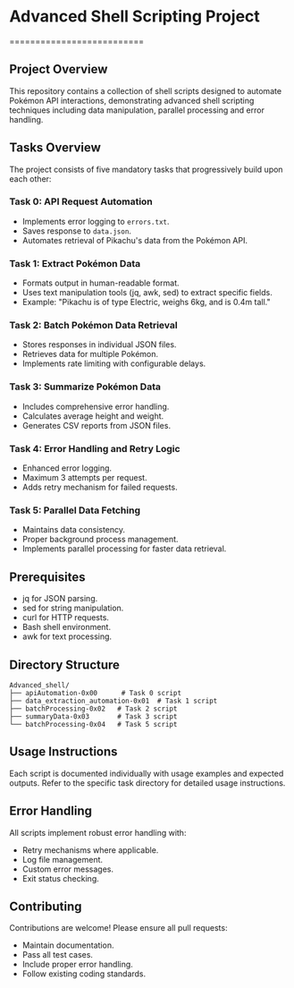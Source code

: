 # Advanced Shell Scripting Project
==========================

## Project Overview
This repository contains a collection of shell scripts designed to automate Pokémon API interactions, demonstrating advanced shell scripting techniques including data manipulation, parallel processing and error handling.

## Tasks Overview

The project consists of five mandatory tasks that progressively build upon each other:

### Task 0: API Request Automation
- Implements error logging to `errors.txt`.
- Saves response to `data.json`.
- Automates retrieval of Pikachu's data from the Pokémon API.

### Task 1: Extract Pokémon Data
- Formats output in human-readable format.
- Uses text manipulation tools (jq, awk, sed) to extract specific fields.
- Example: "Pikachu is of type Electric, weighs 6kg, and is 0.4m tall."

### Task 2: Batch Pokémon Data Retrieval
- Stores responses in individual JSON files.
- Retrieves data for multiple Pokémon.
- Implements rate limiting with configurable delays.

### Task 3: Summarize Pokémon Data
- Includes comprehensive error handling.
- Calculates average height and weight.
- Generates CSV reports from JSON files.

### Task 4: Error Handling and Retry Logic
- Enhanced error logging.
- Maximum 3 attempts per request.
- Adds retry mechanism for failed requests.

### Task 5: Parallel Data Fetching
- Maintains data consistency.
- Proper background process management.
- Implements parallel processing for faster data retrieval.

## Prerequisites
- jq for JSON parsing.
- sed for string manipulation.
- curl for HTTP requests.
- Bash shell environment.
- awk for text processing.

## Directory Structure
```plaintext
Advanced_shell/
├── apiAutomation-0x00      # Task 0 script
├── data_extraction_automation-0x01  # Task 1 script
├── batchProcessing-0x02   # Task 2 script
├── summaryData-0x03       # Task 3 script
└── batchProcessing-0x04   # Task 5 script
```

## Usage Instructions
Each script is documented individually with usage examples and expected outputs. Refer to the specific task directory for detailed usage instructions.

## Error Handling
All scripts implement robust error handling with:
- Retry mechanisms where applicable.
- Log file management.
- Custom error messages.
- Exit status checking.

## Contributing
Contributions are welcome! Please ensure all pull requests:
- Maintain documentation.
- Pass all test cases.
- Include proper error handling.
- Follow existing coding standards.